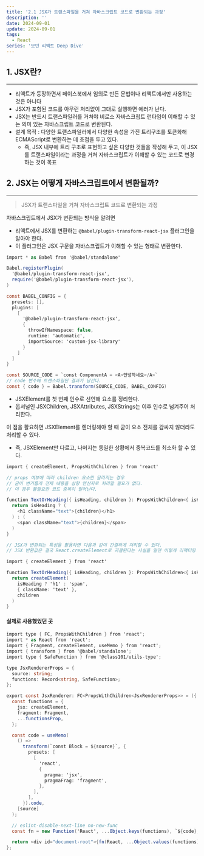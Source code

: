 ```yaml
---
title: '2.1 JSX가 트랜스파일을 거쳐 자바스크립트 코드로 변환되는 과정'
description: ''
date: 2024-09-01
update: 2024-09-01
tags:
  - React
series: '모던 리액트 Deep Dive'
---
```


## 1. JSX란?

---

- 리액트가 등장하면서 페이스북에서 임의로 만든 문법이나 리액트에서만 사용하는 것은 아니다
- JSX가 포함된 코드를 아무런 처리없이 그대로 실행하면 에러가 난다.
- JSX는 반드시 트랜스파일러를 거쳐야 비로소 자바스크립트 런타임이 이해할 수 있는 의미 있는 자바스크립트 코드로 변환된다.
- 설계 목적 : 다양한 트랜스파일러에서 다양한 속성을 가진 트리구조를 토큰화해 ECMAScript로 변환하는 데 초점을 두고 있다.
  - 즉, JSX 내부에 트리 구조로 표현하고 싶은 다양한 것들을 작성해 두고, 이 JSX를 트랜스파일이라는 과정을 거쳐 자바스크립트가 이해할 수 있는 코드로 변경하는 것이 목표

## 2. JSX는 어떻게 자바스크립트에서 변환될까?

---

> JSX가 트랜스파일을 거쳐 자바스크립트 코드로 변환되는 과정

자바스크립트에서 JSX가 변환되는 방식을 알려면

- 리액트에서 JSX를 변환하는 `@babel/plugin-transform-react-jsx` 플러그인을 알아야 한다.
- 이 플러그인은 JSX 구문을 자바스크립트가 이해할 수 있는 형태로 변환한다.

```cs
import * as Babel from '@babel/standalone'

Babel.registerPlugin(
  '@babel/plugin-transform-react-jsx',
  require('@babel/plugin-transform-react-jsx'),
)

const BABEL_CONFIG = {
  presets: [],
  plugins: [
    [
      '@babel/plugin-transform-react-jsx',
      {
        throwIfNamespace: false,
        runtime: 'automatic',
        importSource: 'custom-jsx-library'
      }
    ]
  ]
}

const SOURCE_CODE = `const ComponentA = <A>안녕하세요</A>`
// code 변수에 트랜스파일된 결과가 담긴다.
const { code } = Babel.transform(SOURCE_CODE, BABEL_CONFIG)
```

- JSXElement를 첫 번째 인수로 선언해 요소를 정리한다.
- 옵셔널인 JSXChildren, JSXAttributes, JSXStrings는 이후 인수로 넘겨주어 처리한다.

이 점을 활요하면 JSXElement를 렌더링해야 할 때 굳이 요소 전체를 감싸지 않더라도 처리할 수 있다.

- 즉, JSXElement만 다르고, 나머지는 동일한 상황에서 중복코드를 최소화 할 수 있다.

```cs
import { createElement, PropsWithChildren } from 'react'

// props 여부에 따라 children 요소만 달라지는 경우
// 굳이 번거롭게 전체 내용을 삼항 연산자로 처리할 필요가 없다.
// 이 경우 불필요한 코드 중복이 일어난다.

function TextOrHeading({ isHeading, children }: PropsWithChildren<{ isHeading: boolean }>) {
  return isHeading ? (
    <h1 className="text">{children}</h1>
  ) : (
    <span className="text">{children}</span>
  )
}

// JSX가 변환되는 특성을 활용하면 다음과 같이 간결하게 처리할 수 있다.
// JSX 반환값은 결국 React.createElement로 귀결된다는 사실을 알면 이렇게 리팩터링 가능

import { createElement } from 'react'

function TextOrHeading({ isHeading, children }: PropsWithChildren<{ isHeading: boolean }>) {
  return createElement(
    isHeading ? 'h1' : 'span',
    { className: 'text' },
    children
  )
}
```

#### 실제로 사용했었던 곳

```cs
import type { FC, PropsWithChildren } from 'react';
import * as React from 'react';
import { Fragment, createElement, useMemo } from 'react';
import { transform } from '@babel/standalone';
import type { SafeFunction } from '@class101/utils-type';

type JsxRendererProps = {
  source: string;
  functions: Record<string, SafeFunction>;
};

export const JsxRenderer: FC<PropsWithChildren<JsxRendererProps>> = ({ source, functions: functionsProp }) => {
  const functions = {
    jsx: createElement,
    fragment: Fragment,
    ...functionsProp,
  };

  const code = useMemo(
    () =>
      transform(`const Block = ${source}`, {
        presets: [
          [
            'react',
            {
              pragma: 'jsx',
              pragmaFrag: 'fragment',
            },
          ],
        ],
      }).code,
    [source]
  );

  // eslint-disable-next-line no-new-func
  const fn = new Function('React', ...Object.keys(functions), `${code}; return Block`);

  return <div id="document-root">{fn(React, ...Object.values(functions))}</div>;
};
```
